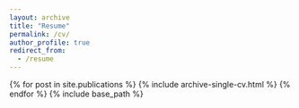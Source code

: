 ```yaml
---
layout: archive
title: "Resume"
permalink: /cv/
author_profile: true
redirect_from:
  - /resume
---
```

{% for post in site.publications %} {% include archive-single-cv.html %} {% endfor %}
{% include base_path %}
